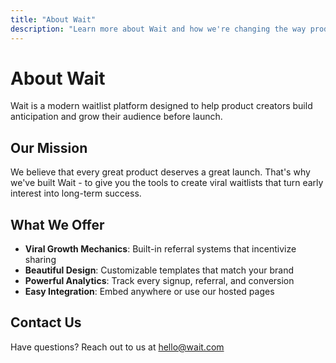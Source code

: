 ```yaml
---
title: "About Wait"
description: "Learn more about Wait and how we're changing the way products launch"
---
```


# About Wait

Wait is a modern waitlist platform designed to help product creators build anticipation and grow their audience before launch.

## Our Mission

We believe that every great product deserves a great launch. That's why we've built Wait - to give you the tools to create viral waitlists that turn early interest into long-term success.

## What We Offer

- **Viral Growth Mechanics**: Built-in referral systems that incentivize sharing
- **Beautiful Design**: Customizable templates that match your brand
- **Powerful Analytics**: Track every signup, referral, and conversion
- **Easy Integration**: Embed anywhere or use our hosted pages

## Contact Us

Have questions? Reach out to us at hello@wait.com
